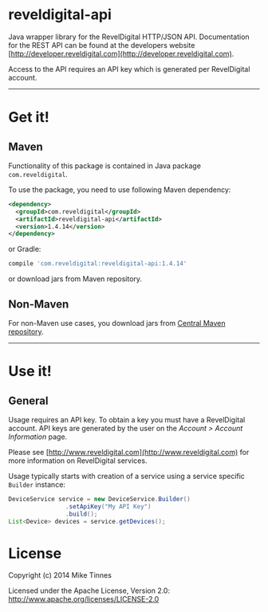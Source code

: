 reveldigital-api
================

Java wrapper library for the RevelDigital HTTP/JSON API. Documentation for the REST API can be found at the
developers website [http://developer.reveldigital.com](http://developer.reveldigital.com).

Access to the API requires an API key which is generated per RevelDigital account.

----
# Get it!

## Maven

Functionality of this package is contained in
Java package `com.reveldigital`.

To use the package, you need to use following Maven dependency:

```xml
<dependency>
  <groupId>com.reveldigital</groupId>
  <artifactId>reveldigital-api</artifactId>
  <version>1.4.14</version>
</dependency>
```

or Gradle:

```groovy
compile 'com.reveldigital:reveldigital-api:1.4.14'
```

or download jars from Maven repository.

## Non-Maven

For non-Maven use cases, you download jars from [Central Maven repository](http://repo1.maven.org/maven2/com/reveldigital/reveldigital-api/).

-----
# Use it!

## General

Usage requires an API key. To obtain a key you must have a RevelDigital account. API keys are generated by the user
on the _Account > Account Information_ page.

Please see [http://www.reveldigital.com](http://www.reveldigital.com) for more information on RevelDigital services.

Usage typically starts with creation of a service using a service specific `Builder` instance:

```java
DeviceService service = new DeviceService.Builder()
                .setApiKey("My API Key")
                .build();
List<Device> devices = service.getDevices();
```

# License

Copyright (c) 2014 Mike Tinnes

Licensed under the Apache License, Version 2.0: http://www.apache.org/licenses/LICENSE-2.0
